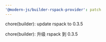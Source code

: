 ```yaml
---
'@modern-js/builder-rspack-provider': patch
---
```


chore(builder): update rspack to 0.3.5

chore(builder): 升级 rspack 到 0.3.5
